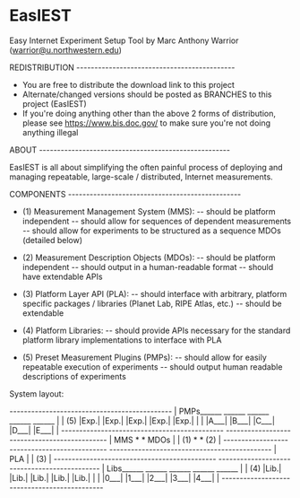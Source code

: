 # EasIEST
Easy Internet Experiment Setup Tool
by Marc Anthony Warrior (warrior@u.northwestern.edu)


REDISTRIBUTION --------------------------------------------

- You are free to distribute the download link to this project
- Alternate/changed versions should be posted as BRANCHES to this project (EasIEST)
- If you're doing anything other than the above 2 forms of distribution, please
see https://www.bis.doc.gov/ to make sure you're not doing anything illegal

ABOUT -----------------------------------------------------

EasIEST is all about simplifying the often painful process of deploying and
managing repeatable, large-scale / distributed, Internet measurements.

COMPONENTS ------------------------------------------------
- (1) Measurement Management System (MMS): 
-- should be platform independent
-- should allow for sequences of dependent measurements
-- should allow for experiments to be structured as a sequence MDOs (detailed below)

- (2) Measurement Description Objects (MDOs): 
-- should be platform independent
-- should output in a human-readable format
-- should have extendable APIs

- (3) Platform Layer API (PLA):
-- should interface with arbitrary, platform specific packages / libraries
(Planet Lab, RIPE Atlas, etc.)
-- should be extendable

- (4) Platform Libraries:
-- should provide APIs necessary for the standard platform library
implementations to interface with PLA

- (5) Preset Measurement Plugins (PMPs):
-- should allow for easily repeatable execution of experiments
-- should output human readable descriptions of experiments

System layout:

*---------------------------------------------*
| PMPs______  ______  ______  ______  ______  |
| (5) |Exp.|  |Exp.|  |Exp.|  |Exp.|  |Exp.|  |
|     |A___|  |B___|  |C___|  |D___|  |E___|  |
*---------------------------------------------*
*---------------------------------------------*
| MMS                             * * MDOs    |
| (1)                             * * (2)     |
*---------------------------------------------*
*---------------------------------------------*
| PLA                                         |
| (3)                                         |
*---------------------------------------------*
*---------------------------------------------*
| Libs______  ______  ______  ______  ______  |
| (4) |Lib.|  |Lib.|  |Lib.|  |Lib.|  |Lib.|  |
|     |0___|  |1___|  |2___|  |3___|  |4___|  |
*---------------------------------------------*
